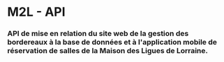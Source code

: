 # M2L - API

### API de mise en relation du site web de la gestion des bordereaux à la base de données et à l'application mobile de réservation de salles de la Maison des Ligues de Lorraine.
